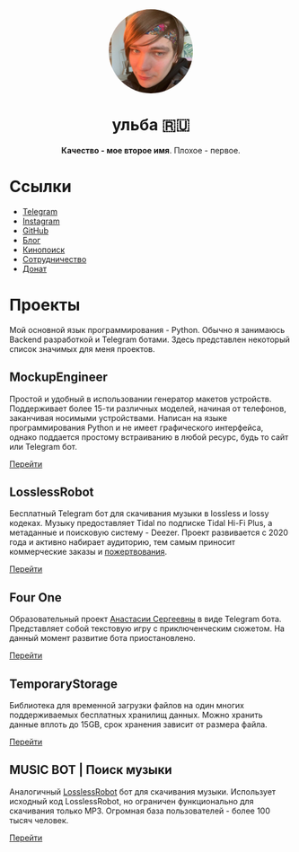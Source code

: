 <div align="center">
  <img align="center" style="border-radius: 50%;" width="150" src="https://raw.githubusercontent.com/ulbwa/ulbwa/main/static/favico.jpg" alt="favico.jpg">
  <h1>ульба 🇷🇺</h1>
  <p><b>Качество - мое второе имя</b>. Плохое - первое.</p>
</div>

# Ссылки

* [Telegram](https://ulbwa.github.io/go?to=telegram)
* [Instagram](https://ulbwa.github.io/go?to=instagram)
* [GitHub](https://ulbwa.github.io/go?to=github)
* [Блог](https://ulbwa.github.io/go?to=blog)
* [Кинопоиск](https://ulbwa.github.io/go?to=kinopoisk)
* [Сотрудничество](https://ulbwa.github.io/go?to=partner)
* [Донат](https://ulbwa.github.io/go?to=donate)

# Проекты
Мой основной язык программирования - Python. Обычно я занимаюсь Backend разработкой и Telegram ботами. Здесь представлен некоторый список значимых для меня проектов.

## MockupEngineer
Простой и удобный в использовании генератор макетов устройств. Поддерживает более 15-ти различных моделей, начиная от телефонов, заканчивая носимыми устройствами. Написан на языке программирования Python и не имеет графического интерфейса, однако поддается простому встраиванию в любой ресурс, будь то сайт или Telegram бот.

[Перейти](https://github.com/ulbwazhine/MockupEngineer)

## LosslessRobot
Бесплатный Telegram бот для скачивания музыки в lossless и lossy кодеках. Музыку предоставляет Tidal по подписке Tidal Hi-Fi Plus, а метаданные и поисковую систему - Deezer. Проект развивается с 2020 года и активно набирает аудиторию, тем самым приносит коммерческие заказы и [пожертвования](https://ulbwa.github.io/go?to=donate).

[Перейти](https://t.me/LosslessRobot)

## Four One
Образовательный проект [Анастасии Сергеевны](https://www.instagram.com/nastelvegeco/) в виде Telegram бота. Представляет собой текстовую игру с приключенческим сюжетом. На данный момент развитие бота приостановлено.

[Перейти](https://t.me/fourone_bot)

## TemporaryStorage
Библиотека для временной загрузки файлов на один многих поддерживаемых бесплатных хранилищ данных. Можно хранить данные вплоть до 15GB, срок хранения зависит от размера файла.

[Перейти](https://github.com/ulbwazhine/TemporaryStorage)

## MUSIC BOT | Поиск музыки
Аналогичный [LosslessRobot](https://t.me/LosslessRobot) бот для скачивания музыки. Использует исходный код LosslessRobot, но ограничен функционально для скачивания только MP3. Огромная база пользователей - более 100 тысяч человек.

[Перейти](https://t.me/SaveMuzz_Bot)
